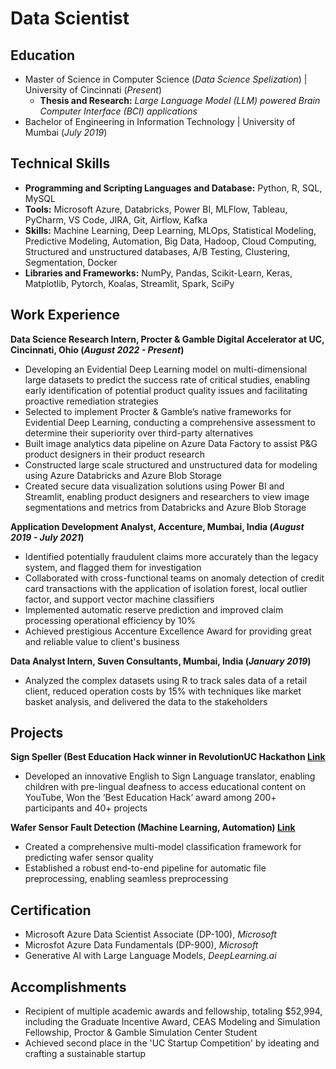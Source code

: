 # Data Scientist

## Education						       		
- Master of Science in Computer Science (_Data Science Spelization_)	| University of Cincinnati (_Present_)
  - **Thesis and Research:** _Large Language Model (LLM) powered Brain Computer Interface (BCI) applications_    
- Bachelor of Engineering in Information Technology | University of Mumbai (_July 2019_)

## Technical Skills
- **Programming and Scripting Languages and Database:** Python, R, SQL, MySQL
- **Tools:** Microsoft Azure, Databricks, Power BI, MLFlow, Tableau, PyCharm, VS Code, JIRA, Git, Airflow, Kafka
- **Skills:** Machine Learning, Deep Learning, MLOps, Statistical Modeling, Predictive Modeling, Automation, Big Data, Hadoop, Cloud Computing, Structured and unstructured databases, A/B Testing, Clustering, Segmentation, Docker
- **Libraries and Frameworks:** NumPy, Pandas, Scikit-Learn, Keras, Matplotlib, Pytorch, Koalas, Streamlit, Spark, SciPy

## Work Experience
**Data Science Research Intern, Procter & Gamble Digital Accelerator at UC, Cincinnati, Ohio (_August 2022 - Present_)**
- Developing an Evidential Deep Learning model on multi-dimensional large datasets to predict the success rate of critical studies, enabling early identification of potential product quality issues and facilitating proactive remediation strategies
- Selected to implement Procter & Gamble’s native frameworks for Evidential Deep Learning, conducting a comprehensive assessment to determine their superiority over third-party alternatives
-	Built image analytics data pipeline on Azure Data Factory to assist P&G product designers in their product research
-	Constructed large scale structured and unstructured data for modeling using Azure Databricks and Azure Blob Storage
-	Created secure data visualization solutions using Power BI and Streamlit, enabling product designers and researchers to view image segmentations and metrics from Databricks and Azure Blob Storage

**Application Development Analyst, Accenture, Mumbai, India (_August 2019 - July 2021_)**
-	Identified potentially fraudulent claims more accurately than the legacy system, and flagged them for investigation
-	Collaborated with cross-functional teams on anomaly detection of credit card transactions with the application of isolation forest, local outlier factor, and support vector machine classifiers
-	Implemented automatic reserve prediction and improved claim processing operational efficiency by 10%
-	Achieved prestigious Accenture Excellence Award for providing great and reliable value to client's business

**Data Analyst Intern, Suven Consultants, Mumbai, India (_January 2019_)**
-	Analyzed the complex datasets using R to track sales data of a retail client, reduced operation costs by 15% with techniques like market basket analysis, and delivered the data to the stakeholders

## Projects
**Sign Speller (Best Education Hack winner in RevolutionUC Hackathon [Link](https://github.com/sameeerjadhav/RevolutionUC)**
-	Developed an innovative English to Sign Language translator, enabling children with pre-lingual deafness to access educational content on YouTube, Won the ‘Best Education Hack’ award among 200+ participants and 40+ projects

**Wafer Sensor Fault Detection (Machine Learning, Automation) [Link](https://github.com/sameeerjadhav/WaferSensorFaultDetection)**
-	Created a comprehensive multi-model classification framework for predicting wafer sensor quality
-	Established a robust end-to-end pipeline for automatic file preprocessing, enabling seamless preprocessing

## Certification
- Microsoft Azure Data Scientist Associate (DP-100), _Microsoft_
- Microsfot Azure Data Fundamentals (DP-900), _Microsoft_
- Generative AI with Large Language Models, _DeepLearning.ai_

## Accomplishments
- Recipient of multiple academic awards and fellowship, totaling $52,994, including the Graduate Incentive Award, CEAS Modeling and Simulation Fellowship, Proctor & Gamble Simulation Center Student
- Achieved second place in the 'UC Startup Competition' by ideating and crafting a sustainable startup


